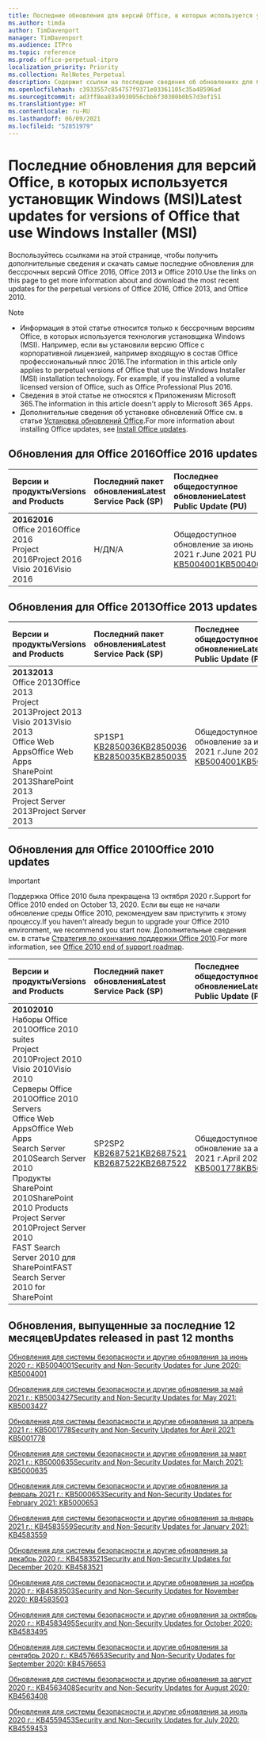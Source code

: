 ```yaml
---
title: Последние обновления для версий Office, в которых используется установщик Windows (MSI)
ms.author: timda
author: TimDavenport
manager: TimDavenport
ms.audience: ITPro
ms.topic: reference
ms.prod: office-perpetual-itpro
localization_priority: Priority
ms.collection: RelNotes_Perpetual
description: Содержит ссылки на последние сведения об обновлениях для бессрочных версий Office 2016, Office 2013 и Office 2010 для ИТ-специалистов
ms.openlocfilehash: c3933557c854757f9371e03361105c35a48596ad
ms.sourcegitcommit: ad3ff8ea83a9930956cbb6f30300b0b57d3ef151
ms.translationtype: HT
ms.contentlocale: ru-RU
ms.lasthandoff: 06/09/2021
ms.locfileid: "52851979"
---
```

# <a name="latest-updates-for-versions-of-office-that-use-windows-installer-msi"></a><span data-ttu-id="74cd6-103">Последние обновления для версий Office, в которых используется установщик Windows (MSI)</span><span class="sxs-lookup"><span data-stu-id="74cd6-103">Latest updates for versions of Office that use Windows Installer (MSI)</span></span>

<span data-ttu-id="74cd6-104">Воспользуйтесь ссылками на этой странице, чтобы получить дополнительные сведения и скачать самые последние обновления для бессрочных версий Office 2016, Office 2013 и Office 2010.</span><span class="sxs-lookup"><span data-stu-id="74cd6-104">Use the links on this page to get more information about and download the most recent updates for the perpetual versions of Office 2016, Office 2013, and Office 2010.</span></span>
  
 
> [!NOTE]
> - <span data-ttu-id="74cd6-p101">Информация в этой статье относится только к бессрочным версиям Office, в которых используется технология установщика Windows (MSI). Например, если вы установили версию Office с корпоративной лицензией, например входящую в состав Office профессиональный плюс 2016.</span><span class="sxs-lookup"><span data-stu-id="74cd6-p101">The information in this article only applies to perpetual versions of Office that use the Windows Installer (MSI) installation technology. For example, if you installed a volume licensed version of Office, such as Office Professional Plus 2016.</span></span>
> - <span data-ttu-id="74cd6-107">Сведения в этой статье не относятся к Приложениям Microsoft 365.</span><span class="sxs-lookup"><span data-stu-id="74cd6-107">The information in this article doesn't apply to Microsoft 365 Apps.</span></span>
> - <span data-ttu-id="74cd6-108">Дополнительные сведения об установке обновлений Office см. в статье [Установка обновлений Office](https://support.office.com/article/2ab296f3-7f03-43a2-8e50-46de917611c5).</span><span class="sxs-lookup"><span data-stu-id="74cd6-108">For more information about installing Office updates, see [Install Office updates](https://support.office.com/article/2ab296f3-7f03-43a2-8e50-46de917611c5).</span></span> 


## <a name="office-2016-updates"></a><span data-ttu-id="74cd6-109">Обновления для Office 2016</span><span class="sxs-lookup"><span data-stu-id="74cd6-109">Office 2016 updates</span></span>

|<span data-ttu-id="74cd6-110">**Версии и продукты**</span><span class="sxs-lookup"><span data-stu-id="74cd6-110">**Versions and Products**</span></span>|<span data-ttu-id="74cd6-111">**Последний пакет обновления**</span><span class="sxs-lookup"><span data-stu-id="74cd6-111">**Latest Service Pack (SP)**</span></span>|<span data-ttu-id="74cd6-112">**Последнее общедоступное обновление**</span><span class="sxs-lookup"><span data-stu-id="74cd6-112">**Latest Public Update (PU)**</span></span>|
|:-----|:-----|:-----|
|<span data-ttu-id="74cd6-113">**2016**</span><span class="sxs-lookup"><span data-stu-id="74cd6-113">**2016**</span></span> <br/> <span data-ttu-id="74cd6-114">Office 2016</span><span class="sxs-lookup"><span data-stu-id="74cd6-114">Office 2016</span></span>  <br/> <span data-ttu-id="74cd6-115">Project 2016</span><span class="sxs-lookup"><span data-stu-id="74cd6-115">Project 2016</span></span>  <br/> <span data-ttu-id="74cd6-116">Visio 2016</span><span class="sxs-lookup"><span data-stu-id="74cd6-116">Visio 2016</span></span>  <br/> |<span data-ttu-id="74cd6-117">Н/Д</span><span class="sxs-lookup"><span data-stu-id="74cd6-117">N/A</span></span>  <br/> |<span data-ttu-id="74cd6-118">Общедоступное обновление за июнь 2021 г.</span><span class="sxs-lookup"><span data-stu-id="74cd6-118">June 2021 PU</span></span>  <br/> [<span data-ttu-id="74cd6-119">KB5004001</span><span class="sxs-lookup"><span data-stu-id="74cd6-119">KB5004001</span></span>](https://support.microsoft.com/help/5004001) <br/> |

## <a name="office-2013-updates"></a><span data-ttu-id="74cd6-120">Обновления для Office 2013</span><span class="sxs-lookup"><span data-stu-id="74cd6-120">Office 2013 updates</span></span>

|<span data-ttu-id="74cd6-121">**Версии и продукты**</span><span class="sxs-lookup"><span data-stu-id="74cd6-121">**Versions and Products**</span></span>|<span data-ttu-id="74cd6-122">**Последний пакет обновления**</span><span class="sxs-lookup"><span data-stu-id="74cd6-122">**Latest Service Pack (SP)**</span></span>|<span data-ttu-id="74cd6-123">**Последнее общедоступное обновление**</span><span class="sxs-lookup"><span data-stu-id="74cd6-123">**Latest Public Update (PU)**</span></span>|
|:-----|:-----|:-----|
|<span data-ttu-id="74cd6-124">**2013**</span><span class="sxs-lookup"><span data-stu-id="74cd6-124">**2013**</span></span> <br/> <span data-ttu-id="74cd6-125">Office 2013</span><span class="sxs-lookup"><span data-stu-id="74cd6-125">Office 2013</span></span>  <br/> <span data-ttu-id="74cd6-126">Project 2013</span><span class="sxs-lookup"><span data-stu-id="74cd6-126">Project 2013</span></span>  <br/> <span data-ttu-id="74cd6-127">Visio 2013</span><span class="sxs-lookup"><span data-stu-id="74cd6-127">Visio 2013</span></span>  <br/> <span data-ttu-id="74cd6-128">Office Web Apps</span><span class="sxs-lookup"><span data-stu-id="74cd6-128">Office Web Apps</span></span>  <br/> <span data-ttu-id="74cd6-129">SharePoint 2013</span><span class="sxs-lookup"><span data-stu-id="74cd6-129">SharePoint 2013</span></span>  <br/> <span data-ttu-id="74cd6-130">Project Server 2013</span><span class="sxs-lookup"><span data-stu-id="74cd6-130">Project Server 2013</span></span>  <br/> |<span data-ttu-id="74cd6-131">SP1</span><span class="sxs-lookup"><span data-stu-id="74cd6-131">SP1</span></span> <br/> [<span data-ttu-id="74cd6-132">KB2850036</span><span class="sxs-lookup"><span data-stu-id="74cd6-132">KB2850036</span></span>](https://support.microsoft.com/kb/2850036) <br/>[<span data-ttu-id="74cd6-133">KB2850035</span><span class="sxs-lookup"><span data-stu-id="74cd6-133">KB2850035</span></span>](https://support.microsoft.com/kb/2850035) <br/> |<span data-ttu-id="74cd6-134">Общедоступное обновление за июнь 2021 г.</span><span class="sxs-lookup"><span data-stu-id="74cd6-134">June 2021 PU</span></span>  <br/> [<span data-ttu-id="74cd6-135">KB5004001</span><span class="sxs-lookup"><span data-stu-id="74cd6-135">KB5004001</span></span>](https://support.microsoft.com/help/5004001) <br/> |
   
## <a name="office-2010-updates"></a><span data-ttu-id="74cd6-136">Обновления для Office 2010</span><span class="sxs-lookup"><span data-stu-id="74cd6-136">Office 2010 updates</span></span>
> [!IMPORTANT]
> <span data-ttu-id="74cd6-137">Поддержка Office 2010 была прекращена 13 октября 2020 г.</span><span class="sxs-lookup"><span data-stu-id="74cd6-137">Support for Office 2010 ended on October 13, 2020.</span></span> <span data-ttu-id="74cd6-138">Если вы еще не начали обновление среды Office 2010, рекомендуем вам приступить к этому процессу.</span><span class="sxs-lookup"><span data-stu-id="74cd6-138">If you haven't already begun to upgrade your Office 2010 environment, we recommend you start now.</span></span> <span data-ttu-id="74cd6-139">Дополнительные сведения см. в статье [Стратегия по окончанию поддержки Office 2010](/DeployOffice/office-2010-end-support-roadmap).</span><span class="sxs-lookup"><span data-stu-id="74cd6-139">For more information, see [Office 2010 end of support roadmap](/DeployOffice/office-2010-end-support-roadmap).</span></span> 

|<span data-ttu-id="74cd6-140">**Версии и продукты**</span><span class="sxs-lookup"><span data-stu-id="74cd6-140">**Versions and Products**</span></span>|<span data-ttu-id="74cd6-141">**Последний пакет обновления**</span><span class="sxs-lookup"><span data-stu-id="74cd6-141">**Latest Service Pack (SP)**</span></span>|<span data-ttu-id="74cd6-142">**Последнее общедоступное обновление**</span><span class="sxs-lookup"><span data-stu-id="74cd6-142">**Latest Public Update (PU)**</span></span>|
|:-----|:-----|:-----|
|<span data-ttu-id="74cd6-143">**2010**</span><span class="sxs-lookup"><span data-stu-id="74cd6-143">**2010**</span></span> <br/> <span data-ttu-id="74cd6-144">Наборы Office 2010</span><span class="sxs-lookup"><span data-stu-id="74cd6-144">Office 2010 suites</span></span>  <br/> <span data-ttu-id="74cd6-145">Project 2010</span><span class="sxs-lookup"><span data-stu-id="74cd6-145">Project 2010</span></span>  <br/> <span data-ttu-id="74cd6-146">Visio 2010</span><span class="sxs-lookup"><span data-stu-id="74cd6-146">Visio 2010</span></span>  <br/> <span data-ttu-id="74cd6-147">Серверы Office 2010</span><span class="sxs-lookup"><span data-stu-id="74cd6-147">Office 2010 Servers</span></span>  <br/> <span data-ttu-id="74cd6-148">Office Web Apps</span><span class="sxs-lookup"><span data-stu-id="74cd6-148">Office Web Apps</span></span>  <br/> <span data-ttu-id="74cd6-149">Search Server 2010</span><span class="sxs-lookup"><span data-stu-id="74cd6-149">Search Server 2010</span></span>  <br/> <span data-ttu-id="74cd6-150">Продукты SharePoint 2010</span><span class="sxs-lookup"><span data-stu-id="74cd6-150">SharePoint 2010 Products</span></span>  <br/> <span data-ttu-id="74cd6-151">Project Server 2010</span><span class="sxs-lookup"><span data-stu-id="74cd6-151">Project Server 2010</span></span>  <br/> <span data-ttu-id="74cd6-152">FAST Search Server 2010 для SharePoint</span><span class="sxs-lookup"><span data-stu-id="74cd6-152">FAST Search Server 2010 for SharePoint</span></span>  <br/> |<span data-ttu-id="74cd6-153">SP2</span><span class="sxs-lookup"><span data-stu-id="74cd6-153">SP2</span></span> <br/>[<span data-ttu-id="74cd6-154">KB2687521</span><span class="sxs-lookup"><span data-stu-id="74cd6-154">KB2687521</span></span>](https://support.microsoft.com/kb/2687521) <br/> [<span data-ttu-id="74cd6-155">KB2687522</span><span class="sxs-lookup"><span data-stu-id="74cd6-155">KB2687522</span></span>](https://support.microsoft.com/kb/2687522) <br/> |<span data-ttu-id="74cd6-156">Общедоступное обновление за апрель 2021 г.</span><span class="sxs-lookup"><span data-stu-id="74cd6-156">April 2021 PU</span></span>  <br/> [<span data-ttu-id="74cd6-157">KB5001778</span><span class="sxs-lookup"><span data-stu-id="74cd6-157">KB5001778</span></span>](https://support.microsoft.com/help/5001778) <br/> |
   

   
## <a name="updates-released-in-past-12-months"></a><span data-ttu-id="74cd6-158">Обновления, выпущенные за последние 12 месяцев</span><span class="sxs-lookup"><span data-stu-id="74cd6-158">Updates released in past 12 months</span></span>

[<span data-ttu-id="74cd6-159">Обновления для системы безопасности и другие обновления за июнь 2020 г.: KB5004001</span><span class="sxs-lookup"><span data-stu-id="74cd6-159">Security and Non-Security Updates for June 2020: KB5004001</span></span>](https://support.microsoft.com/help/5004001)


[<span data-ttu-id="74cd6-160">Обновления для системы безопасности и другие обновления за май 2021 г.: KB5003427</span><span class="sxs-lookup"><span data-stu-id="74cd6-160">Security and Non-Security Updates for May 2021: KB5003427</span></span>](https://support.microsoft.com/help/5003427)

[<span data-ttu-id="74cd6-161">Обновления для системы безопасности и другие обновления за апрель 2021 г.: KB5001778</span><span class="sxs-lookup"><span data-stu-id="74cd6-161">Security and Non-Security Updates for April 2021: KB5001778</span></span>](https://support.microsoft.com/help/5001778)

[<span data-ttu-id="74cd6-162">Обновления для системы безопасности и другие обновления за март 2021 г.: KB5000635</span><span class="sxs-lookup"><span data-stu-id="74cd6-162">Security and Non-Security Updates for March 2021: KB5000635</span></span>](https://support.microsoft.com/help/5000635)

[<span data-ttu-id="74cd6-163">Обновления для системы безопасности и другие обновления за февраль 2021 г.: KB5000653</span><span class="sxs-lookup"><span data-stu-id="74cd6-163">Security and Non-Security Updates for February 2021: KB5000653</span></span>](https://support.microsoft.com/help/5000653)

[<span data-ttu-id="74cd6-164">Обновления для системы безопасности и другие обновления за январь 2021 г.: KB4583559</span><span class="sxs-lookup"><span data-stu-id="74cd6-164">Security and Non-Security Updates for January 2021: KB4583559</span></span>](https://support.microsoft.com/help/4583559)

[<span data-ttu-id="74cd6-165">Обновления для системы безопасности и другие обновления за декабрь 2020 г.: KB4583521</span><span class="sxs-lookup"><span data-stu-id="74cd6-165">Security and Non-Security Updates for December 2020: KB4583521</span></span>](https://support.microsoft.com/help/4583521)

[<span data-ttu-id="74cd6-166">Обновления для системы безопасности и другие обновления за ноябрь 2020 г.: KB4583503</span><span class="sxs-lookup"><span data-stu-id="74cd6-166">Security and Non-Security Updates for November 2020: KB4583503</span></span>](https://support.microsoft.com/help/4583503)

[<span data-ttu-id="74cd6-167">Обновления для системы безопасности и другие обновления за октябрь 2020 г.: KB4583495</span><span class="sxs-lookup"><span data-stu-id="74cd6-167">Security and Non-Security Updates for October 2020: KB4583495</span></span>](https://support.microsoft.com/help/4583495)

[<span data-ttu-id="74cd6-168">Обновления для системы безопасности и другие обновления за сентябрь 2020 г.: KB4576653</span><span class="sxs-lookup"><span data-stu-id="74cd6-168">Security and Non-Security Updates for September 2020: KB4576653</span></span>](https://support.microsoft.com/help/4576653)

[<span data-ttu-id="74cd6-169">Обновления для системы безопасности и другие обновления за август 2020 г.: KB4563408</span><span class="sxs-lookup"><span data-stu-id="74cd6-169">Security and Non-Security Updates for August 2020: KB4563408</span></span>](https://support.microsoft.com/help/4563408)

[<span data-ttu-id="74cd6-170">Обновления для системы безопасности и другие обновления за июль 2020 г.: KB4559453</span><span class="sxs-lookup"><span data-stu-id="74cd6-170">Security and Non-Security Updates for July 2020: KB4559453</span></span>](https://support.microsoft.com/help/4559453)








 




</br>